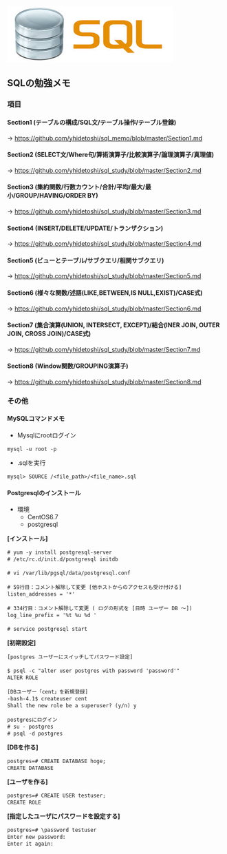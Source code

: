 ![Alt Text](https://github.com/yhidetoshi/Pictures/raw/master/SQL_Study_Basic/sqi-icon.jpeg)

## SQLの勉強メモ

### 項目
#### Section1 (テーブルの構成/SQL文/テーブル操作/テーブル登録)

→ https://github.com/yhidetoshi/sql_memo/blob/master/Section1.md

#### Section2 (SELECT文/Where句/算術演算子/比較演算子/論理演算子/真理値)

→ https://github.com/yhidetoshi/sql_study/blob/master/Section2.md

#### Section3 (集約関数/行数カウント/合計/平均/最大/最小/GROUP/HAVING/ORDER BY)

→ https://github.com/yhidetoshi/sql_study/blob/master/Section3.md

#### Section4 (INSERT/DELETE/UPDATE/トランザクション)

→ https://github.com/yhidetoshi/sql_study/blob/master/Section4.md

#### Section5 (ビューとテーブル/サブクエリ/相関サブクエリ)

→ https://github.com/yhidetoshi/sql_study/blob/master/Section5.md

#### Section6 (様々な関数/述語(LIKE,BETWEEN,IS NULL,EXIST)/CASE式)

→ https://github.com/yhidetoshi/sql_study/blob/master/Section6.md


#### Section7 (集合演算(UNION, INTERSECT, EXCEPT)/結合(INER JOIN, OUTER JOIN, CROSS JOIN)/CASE式)

→ https://github.com/yhidetoshi/sql_study/blob/master/Section7.md


#### Section8 (Window関数/GROUPING演算子)

→ https://github.com/yhidetoshi/sql_study/blob/master/Section8.md

### その他

#### MySQLコマンドメモ
- Mysqlにrootログイン
```
mysql -u root -p
```
- .sqlを実行 
```
mysql> SOURCE /<file_path>/<file_name>.sql
```



#### Postgresqlのインストール
- 環境
  - CentOS6.7
  - postgresql

**[インストール]**
```
# yum -y install postgresql-server
# /etc/rc.d/init.d/postgresql initdb

# vi /var/lib/pgsql/data/postgresql.conf

# 59行目：コメント解除して変更 [他ホストからのアクセスも受け付ける]
listen_addresses = '*'

# 334行目：コメント解除して変更 ( ログの形式を [日時 ユーザー DB ～])
log_line_prefix = '%t %u %d '

# service postgresql start
```

**[初期設定]**
```
[postgres ユーザーにスイッチしてパスワード設定]

$ psql -c "alter user postgres with password 'password'" 
ALTER ROLE

[DBユーザー「cent」を新規登録]
-bash-4.1$ createuser cent 
Shall the new role be a superuser? (y/n) y 

postgresにログイン
# su - postgres
# psql -d postgres
```

**[DBを作る]**
```
postgres=# CREATE DATABASE hoge;
CREATE DATABASE
```

**[ユーザを作る]**
```
postgres=# CREATE USER testuser;
CREATE ROLE
```

**[指定したユーザにパスワードを設定する]**
```
postgres=# \password testuser
Enter new password:
Enter it again:
```

